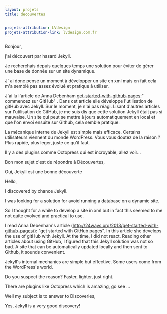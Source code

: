 ```yaml
---
layout: projets
title: decouvertes


projets-attribution: LVdesign
projets-attribution-link: lvdesign.com.fr
---
```


Bonjour,

j'ai découvert par hasard Jekyll.

Je recherchais depuis quelques temps une solution pour éviter de gérer une base de donnée sur un site dynamique.

J' ai donc pensé un moment à développer un site en xml mais en fait cela m'a semblé pas assez évolué et pratique à utiliser.

J'ai lu l'article de Anna Debenham [get-started-with-github-pages](http://24ways.org/2013/get-started-with-github-pages/):" commencez sur GitHub" . Dans cet article elle développe l'utilisation de gitHub avec Jekyll. 
Sur le moment, je n'ai pas réagi. Lisant d'autres articles sur l'utilisation de GitHub, je me suis dis que cette solution Jekyll était pas si mauvaise. 
Un site qui peut se mettre à jours automatiquement en local et que l'on envoi ensuite sur Github, cela semble pratique. 

La mécanique interne de Jekyll est simple mais efficace. Certains utilisateurs viennent du monde WordPress. Vous vous doutez de la raison ? Plus rapide, plus leger, juste ce qu'il faut.

Il y a des plugins comme Octopress qui est incroyable, allez voir…

Bon mon sujet c'est de répondre à Découvertes,

Oui, Jekyll est une bonne découverte


Hello,

I discovered by chance Jekyll.

I was looking for a solution for avoid running a database on a dynamic site.

So I thought for a while to develop a site in xml but in fact this seemed to me not quite evolved and practical to use.

I read Anna Debenham's article (http://24ways.org/2013/get-started-with-github-pages/): "get started with GitHub pages". In this article she develops the use of gitHub with Jekyll.
At the time, I did not react. Reading other articles about using GitHub, I figured that this Jekyll solution was not so bad.
A site that can be automatically updated locally and then sent to Github, it sounds convenient.

Jekyll's internal mechanics are simple but effective. Some users come from the WordPress's world.

Do you suspect the reason? Faster, lighter, just right.

There are plugins like Octopress which is amazing, go see ...

Well my subject is to answer to Discoveries,

Yes, Jekyll is a very good discovery!



